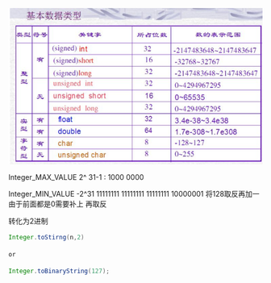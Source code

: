 
![hi yo](https://github.com/fer23333/MyLeetcode/blob/master/BasicKnowledge/bit.jpg)

Integer_MAX_VALUE 2^ 31-1 : 1000 0000 

Integer_MIN_VALUE -2^31  11111111 11111111 11111111 10000001 将128取反再加一 由于前面都是0需要补上 再取反

转化为2进制
```java
Integer.toStirng(n,2) 

or

Integer.toBinaryString(127);
```
